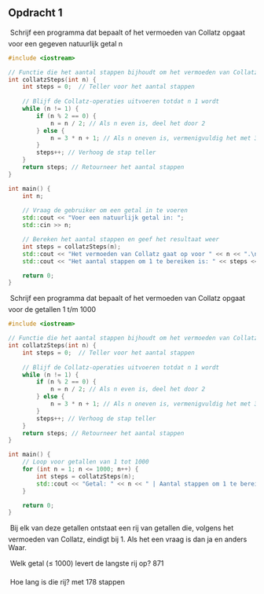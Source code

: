 ## Opdracht 1

 Schrijf een programma dat bepaalt of het vermoeden van Collatz opgaat
voor een gegeven natuurlijk getal n
```cpp
#include <iostream>

// Functie die het aantal stappen bijhoudt om het vermoeden van Collatz te bereiken
int collatzSteps(int n) {
    int steps = 0;  // Teller voor het aantal stappen
    
    // Blijf de Collatz-operaties uitvoeren totdat n 1 wordt
    while (n != 1) {
        if (n % 2 == 0) {
            n = n / 2; // Als n even is, deel het door 2
        } else {
            n = 3 * n + 1; // Als n oneven is, vermenigvuldig het met 3 en tel er 1 bij op
        }
        steps++; // Verhoog de stap teller
    }
    return steps; // Retourneer het aantal stappen
}

int main() {
    int n;
    
    // Vraag de gebruiker om een getal in te voeren
    std::cout << "Voer een natuurlijk getal in: ";
    std::cin >> n;

    // Bereken het aantal stappen en geef het resultaat weer
    int steps = collatzSteps(n);
    std::cout << "Het vermoeden van Collatz gaat op voor " << n << ".\n";
    std::cout << "Het aantal stappen om 1 te bereiken is: " << steps << ".\n";

    return 0;
}
```

 Schrijf een programma dat bepaalt of het vermoeden van Collatz opgaat
voor de getallen 1 t/m 1000

```cpp
#include <iostream>

// Functie die het aantal stappen bijhoudt om het vermoeden van Collatz te bereiken
int collatzSteps(int n) {
    int steps = 0;  // Teller voor het aantal stappen
    
    // Blijf de Collatz-operaties uitvoeren totdat n 1 wordt
    while (n != 1) {
        if (n % 2 == 0) {
            n = n / 2; // Als n even is, deel het door 2
        } else {
            n = 3 * n + 1; // Als n oneven is, vermenigvuldig het met 3 en tel er 1 bij op
        }
        steps++; // Verhoog de stap teller
    }
    return steps; // Retourneer het aantal stappen
}

int main() {
    // Loop voor getallen van 1 tot 1000
    for (int n = 1; n <= 1000; n++) {
        int steps = collatzSteps(n);
        std::cout << "Getal: " << n << " | Aantal stappen om 1 te bereiken: " << steps << std::endl;
    }

    return 0;
}
```
 Bij elk van deze getallen ontstaat een rij van getallen die, volgens het
vermoeden van Collatz, eindigt bij 1.
Als het een vraag is dan ja en anders Waar.

 Welk getal (≤ 1000) levert de langste rij op?
871 

 Hoe lang is die rij?
met 178 stappen
